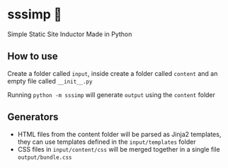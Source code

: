 # sssimp :snake:
Simple Static Site Inductor Made in Python

## How to use

Create a folder called `input`, inside create a folder called `content` and an
empty file called `__init__.py`

Running `python -m sssimp` will generate `output` using the `content` folder

## Generators
- HTML files from the content folder will be parsed as Jinja2 templates, they
  can use templates defined in the `input/templates` folder
- CSS files in `input/content/css` will be merged together in a single file `output/bundle.css`

